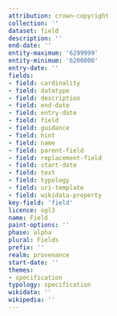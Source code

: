 ```yaml
---
attribution: crown-copyright
collection: ''
dataset: field
description: ''
end-date: ''
entity-maximum: '6299999'
entity-minimum: '6200000'
entry-date: ''
fields:
- field: cardinality
- field: datatype
- field: description
- field: end-date
- field: entry-date
- field: field
- field: guidance
- field: hint
- field: name
- field: parent-field
- field: replacement-field
- field: start-date
- field: text
- field: typology
- field: uri-template
- field: wikidata-property
key-field: 'field'
licence: ogl3
name: Field
paint-options: ''
phase: alpha
plural: Fields
prefix: ''
realm: provenance
start-date: ''
themes:
- specification
typology: specification
wikidata: ''
wikipedia: ''
---
```

